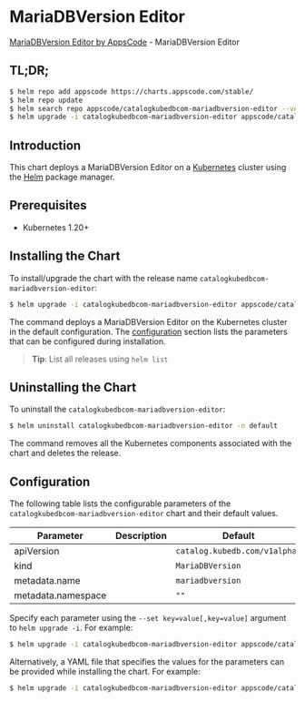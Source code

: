 # MariaDBVersion Editor

[MariaDBVersion Editor by AppsCode](https://appscode.com) - MariaDBVersion Editor

## TL;DR;

```bash
$ helm repo add appscode https://charts.appscode.com/stable/
$ helm repo update
$ helm search repo appscode/catalogkubedbcom-mariadbversion-editor --version=v0.22.0
$ helm upgrade -i catalogkubedbcom-mariadbversion-editor appscode/catalogkubedbcom-mariadbversion-editor -n default --create-namespace --version=v0.22.0
```

## Introduction

This chart deploys a MariaDBVersion Editor on a [Kubernetes](http://kubernetes.io) cluster using the [Helm](https://helm.sh) package manager.

## Prerequisites

- Kubernetes 1.20+

## Installing the Chart

To install/upgrade the chart with the release name `catalogkubedbcom-mariadbversion-editor`:

```bash
$ helm upgrade -i catalogkubedbcom-mariadbversion-editor appscode/catalogkubedbcom-mariadbversion-editor -n default --create-namespace --version=v0.22.0
```

The command deploys a MariaDBVersion Editor on the Kubernetes cluster in the default configuration. The [configuration](#configuration) section lists the parameters that can be configured during installation.

> **Tip**: List all releases using `helm list`

## Uninstalling the Chart

To uninstall the `catalogkubedbcom-mariadbversion-editor`:

```bash
$ helm uninstall catalogkubedbcom-mariadbversion-editor -n default
```

The command removes all the Kubernetes components associated with the chart and deletes the release.

## Configuration

The following table lists the configurable parameters of the `catalogkubedbcom-mariadbversion-editor` chart and their default values.

|     Parameter      | Description |                 Default                  |
|--------------------|-------------|------------------------------------------|
| apiVersion         |             | <code>catalog.kubedb.com/v1alpha1</code> |
| kind               |             | <code>MariaDBVersion</code>              |
| metadata.name      |             | <code>mariadbversion</code>              |
| metadata.namespace |             | <code>""</code>                          |


Specify each parameter using the `--set key=value[,key=value]` argument to `helm upgrade -i`. For example:

```bash
$ helm upgrade -i catalogkubedbcom-mariadbversion-editor appscode/catalogkubedbcom-mariadbversion-editor -n default --create-namespace --version=v0.22.0 --set apiVersion=catalog.kubedb.com/v1alpha1
```

Alternatively, a YAML file that specifies the values for the parameters can be provided while
installing the chart. For example:

```bash
$ helm upgrade -i catalogkubedbcom-mariadbversion-editor appscode/catalogkubedbcom-mariadbversion-editor -n default --create-namespace --version=v0.22.0 --values values.yaml
```
